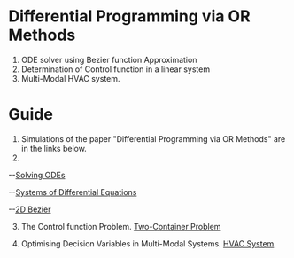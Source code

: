 # Differential Programming via OR Methods
1. ODE solver using Bezier function Approximation
2. Determination of Control function in a linear system
3. Multi-Modal HVAC system.

# Guide
1. Simulations of the paper "Differential Programming via OR Methods" are in the links below.
2. 
--[Solving ODEs](https://github.com/berserank/Viterbi/blob/main/ODE.py)

--[Systems of Differential Equations](https://github.com/berserank/Viterbi/blob/main/Systems_of_diff_eq.py)

--[2D Bezier](https://github.com/berserank/Viterbi/blob/main/2D%20Bezier.py)


3. The Control function Problem.
[Two-Container Problem](https://github.com/berserank/Viterbi/blob/main/linear_ode.py)

4. Optimising Decision Variables in Multi-Modal Systems.
[HVAC System](https://github.com/berserank/Viterbi/blob/main/hvac_system.py)
